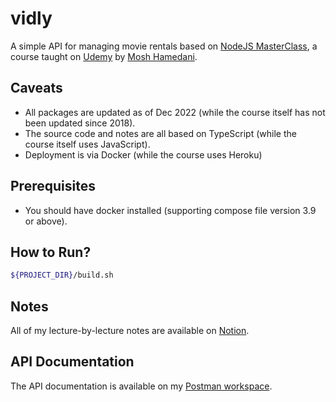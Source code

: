 # vidly
A simple API for managing movie rentals based on [NodeJS MasterClass](https://www.udemy.com/course/nodejs-master-class/learn), a course taught on [Udemy](https://www.udemy.com/) by [Mosh Hamedani](https://twitter.com/moshhamedani).

## Caveats
* All packages are updated as of Dec 2022 (while the course itself has not been updated since 2018).
* The source code and notes are all based on TypeScript (while the course itself uses JavaScript).
* Deployment is via Docker (while the course uses Heroku)

## Prerequisites
* You should have docker installed (supporting compose file version 3.9 or above).
## How to Run?
```bash
${PROJECT_DIR}/build.sh
```

## Notes
All of my lecture-by-lecture notes are available on [Notion](https://dog-fireplant-fdf.notion.site/0844a124fd8e4d75989177b42558b1fb?v=b8bb2b11e6a744bda338ef20d2a9cfb0).

## API Documentation
The API documentation is available on my [Postman workspace](https://documenter.getpostman.com/view/23674419/2s8YzMXQPm).